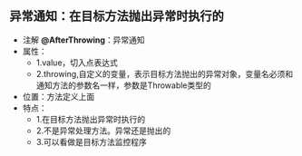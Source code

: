 ##  异常通知：在目标方法抛出异常时执行的
* 注解 **@AfterThrowing**：异常通知
* 属性：
    * 1.value，切入点表达式
    * 2.throwing,自定义的变量，表示目标方法抛出的异常对象，变量名必须和通知方法的参数名一样，参数是Throwable类型的
* 位置：方法定义上面
* 特点：
    * 1.在目标方法抛出异常时执行的
    * 2.不是异常处理方法。异常还是抛出的
    * 3.可以看做是目标方法监控程序
